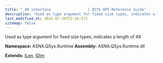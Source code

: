 ```yaml
---
title: "_49 interface                 | QSYS API Reference Guide"
description: "Used as type argument for fixed size types, indicates a length of 49  "
last_modified_at: 2024-07-29T23:16:57Z
sitemap: false
---
```


Used as type argument for fixed size types, indicates a length of 49 

**Namespace:** ASNA.QSys.Runtime
**Assembly:** ASNA.QSys.Runtime.dll

**Extends:** [ILen](/reference/runtime/qsys-runtime/i-len.html), [IDim](/reference/runtime/qsys-runtime/i-dim.html)
<br>
<br>
